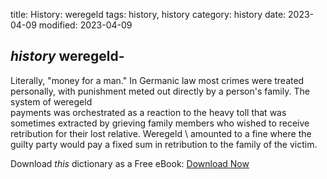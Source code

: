 title: History: weregeld
tags: history, history
category: history
date: 2023-04-09
modified: 2023-04-09

## _history_  weregeld-
Literally, "money for a man."  In Germanic
law most crimes were treated personally, with punishment meted out
directly by a person's family.   The system of   weregeld \
payments was orchestrated as a reaction to the heavy toll that was
sometimes extracted by grieving family members who wished to receive
retribution for their lost relative.     Weregeld \ amounted to a
fine where the guilty party would pay a fixed sum in retribution to
the family of the victim.


Download *this* dictionary as a Free eBook: [Download Now]({static}static/CairnsHistoryDictionary.pdf)


